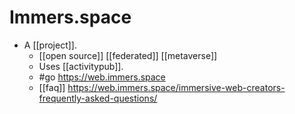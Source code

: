 # Immers.space
- A [[project]].
	- [[open source]] [[federated]] [[metaverse]]
	- Uses [[activitypub]].
	- #go https://web.immers.space
	- [[faq]] https://web.immers.space/immersive-web-creators-frequently-asked-questions/